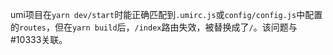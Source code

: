 umi项目在`yarn dev/start`时能正确匹配到`.umirc.js`或`config/config.js`中配置的`routes`，但在`yarn build`后，`/index`路由失效，被替换成了`/`。该问题与#10333关联。
